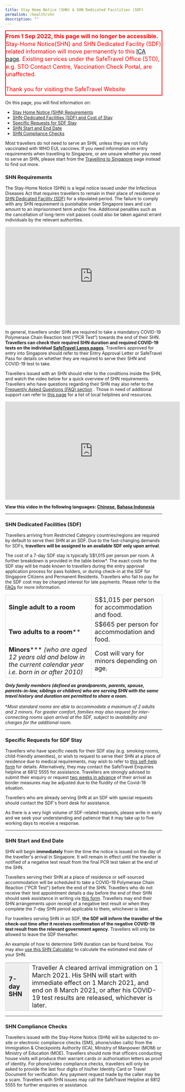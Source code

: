 ```yaml
---
title: Stay Home Notice (SHN) & SHN Dedicated Facilities (SDF)
permalink: /health/shn
description: ""
---
```


<div id="notes" style="border-left: 2px solid red; border-top: 2px solid red; border-bottom: 2px solid red; border-right: 2px solid red;">
<p style="color:red; line-height:1.35; font-size:18px; margin-bottom:5px; margin-top:5px;"><b>From 1 Sep 2022, this page will no longer be accessible.</b> Stay-Home Notice(SHN) and SHN Dedicated Facility (SDF) related information will move permanently to this <a href="https://www.ica.gov.sg/enter-transit-depart/entering-singapore/stay-home-notice-shn-dedicated-facilities" target="_blank">ICA page</a>. Existing services under the SafeTravel Office (STO), e.g. STO Contact Centre, Vaccination Check Portal, are unaffected. <br><br> Thank you for visiting the SafeTravel Website</p>
</div>

On this page, you will find information on:
- [Stay Home Notice (SHN) Requirements](#requirements)
- [SHN-Dedicated Facilities (SDF) and Cost of Stay](#sdf)
- [Specific Requests for SDF Stay](#sdfrequest)
- [SHN Start and End Date](#date)
- [SHN Compliance Checks](#compliance)

Most travellers do not need to serve an SHN, unless they are not fully vaccinated with WHO EUL vaccines. If you need information on entry requirements when travelling to Singapore, or are unsure whether you need to serve an SHN, please start from the <a href="/arriving/overview" target="_blank">Travelling to Singapore</a> page instead to find out more.


<div id="requirements"></div>

### SHN Requirements

The Stay-Home Notice (SHN) is a legal notice issued under the Infectious Diseases Act that requires travellers to remain in their place of residence or <a href="#sdf">SHN Dedicated Facility (SDF)</a> for a stipulated period. The failure to comply with any SHN requirement is punishable under Singapore laws and can amount to an imprisonment term and/or fine. Additional penalties such as the cancellation of long-term visit passes could also be taken against errant individuals by the relevant authorities.

<iframe width="560" height="315" src="https://www.youtube.com/embed/Om-hkGPvHOc" frameborder="0" allow="accelerometer; autoplay; clipboard-write; encrypted-media; gyroscope; picture-in-picture" allowfullscreen></iframe>

In general, travellers under SHN are required to take a mandatory COVID-19 Polymerase Chain Reaction test (“PCR Test”) towards the end of their SHN. <b>Travellers can check their required SHN duration and required COVID-19 tests on the individual <a href="/arriving/overview" target="_blank">SafeTravel Lanes pages</a></b>. Travellers approved for entry into Singapore should refer to their Entry Approval Letter or SafeTravel Pass for details on whether they are required to serve their SHN and COVID-19 test to take.

Travellers issued with an SHN should refer to the conditions inside the SHN, and watch the video below for a quick overview of SHN requirements. Travellers who have questions regarding their SHN may also refer to the <a href="/faq#shnsdf" target="_blank">Frequently Asked Questions (FAQ) section</a> . Those in need of additional support can refer to <a href="https://www.gov.sg/article/call-these-helplines-if-you-need-emotional-or-psychological-support" target="_blank">this page</a> for a list of local helplines and resources.

<iframe width="560" height="315" src="https://www.youtube.com/embed/171I93ldXzg" frameborder="0" allow="accelerometer; autoplay; clipboard-write; encrypted-media; gyroscope; picture-in-picture" allowfullscreen></iframe>

**View this video in the following languages: [Chinese](https://youtu.be/300gtMksKrw), [Bahasa Indonesia](https://youtu.be/TcgBoA0Hrn0)**

---

<div id="sdf"></div>

### SHN Dedicated Facilities (SDF)

Travellers arriving from Restricted Category countries/regions are required by default to serve their SHN at an SDF. Due to the fast-changing demands for SDFs, <b>travellers will be assigned to an available SDF only upon arrival</b>. <!--Travellers who wish to book an SDF suite at a specific hotel at higher cost, may click <a href="/health/shn/sdfupgrade">here</a> to find out more.-->

The cost of a 7-day SDF stay is typically S$1,015 per person per room. A further breakdown is provided in the table below*. The exact costs for the SDF stay will be made known to travellers during the entry approval application process for pass holders, or during check-in at the SDF for Singapore Citizens and Permanent Residents. Travellers who fail to pay for the SDF cost may be charged interest for late payments. Please refer to the <a href="/faq#shnsdf">FAQs</a> for more information.

<table>
  <tbody><tr>
    <td style="font-size:20px; border-top:1px solid #D8D8D8; border-left:1px solid #D8D8D8; border-right:1px solid #D8D8D8;"><b>Single adult to a room</b></td>
    <td style="font-size:20px; border-top:1px solid #D8D8D8; border-right:1px solid #D8D8D8;">S$1,015 per person for accommodation and food.</td>
  </tr>
  <tr>
    <td style="font-size:20px; border-left:1px solid #D8D8D8; border-right:1px solid #D8D8D8; border-bottom:1px solid #D8D8D8;"><b>Two adults to a room</b>**</td>
    <td style="font-size:20px; border-right:1px solid #D8D8D8; border-bottom:1px solid #D8D8D8;">S$665 per person for accommodation and food.
    </td>   
  </tr>
    <tr>
    <td style="font-size:20px; border-left:1px solid #D8D8D8; border-right:1px solid #D8D8D8; border-bottom:1px solid #D8D8D8;"><b>Minors</b>*** <i>(who are aged 12 years old and below in the current calendar year i.e. born in or after 2010)</i></td>
    <td style="font-size:20px; border-right:1px solid #D8D8D8; border-bottom:1px solid #D8D8D8;">Cost will vary for minors depending on age.</td>   
  </tr>
 </tbody></table>
 
<sup>**</sup><i>Only family members (defined as grandparents, parents, spouse, parents-in-law, siblings or children) who are serving SHN with the same travel history and duration are permitted to share a room.</i><br><br>
<sup>***</sup><i>Most standard rooms are able to accommodate a maximum of 2 adults and 2 minors. For greater comfort, families may also request for inter-connecting rooms upon arrival at the SDF, subject to availability and charges for the additional room.</i>

---

<div id="sdfrequest"></div>

### Specific Requests for SDF Stay

Travellers who have specific needs for their SDF stay (e.g. smoking rooms, child-friendly amenities), or wish to request to serve their SHN at a place of residence due to medical requirements, may wish to refer to [this self-help form](https://go.gov.sg/shnhotelneeds) for details. Alternatively, they may contact the SafeTravel Enquiries helpline at 6812 5555 for assistance. Travellers are strongly advised to submit their enquiry or request <u>two weeks in advance</u> of their arrival as border measures may be adjusted due to the fluidity of the Covid-19 situation. 

Travellers who are already serving SHN at an SDF with special requests should contact the SDF's front desk for assistance.

<p>As there is a very high volume of SDF-related requests, please write in early and we seek your understanding and patience that it may take up to five working days to receive a response.</p>

---

<div id="date"></div>

### SHN Start and End Date

SHN will begin <b>immediately</b> from the time the notice is issued on the day of the traveller's arrival in Singapore. It will remain in effect until the traveller is notified of a negative test result from the final PCR test taken at the end of the SHN. 

Travellers serving their SHN at a place of residence or self-sourced accommodation will be scheduled to take a COVID-19 Polymerase Chain Reaction ("PCR Test") before the end of the SHN. Travellers who do not receive their test appointment details a day before the end of their SHN should seek assistance in writing via <a href="https://go.gov.sg/sto-enquiry" target="_blank">this form</a>. Travellers may end their SHN arrangements upon receipt of a negative test result or when they complete the 7-day SHN period applicable to them, whichever is later. 

For travellers serving SHN in an SDF, <b>the SDF will inform the traveller of the check-out time after it receives confirmation of the negative COVID-19 test result from the relevant government agency</b>. Travellers will only be allowed to leave the SDF thereafter. 

An example of how to determine SHN duration can be found below. You may also <a href="/shn-calculator" target="_blank">use this SHN Calculator</a> to calculate the estimated end date of your SHN. 

<table>
  <thead>
  </thead>
  <tbody>
    <tr>
      <td style="font-size:20px; margin-top:0px; margin-bottom:0px; border-top:3px solid #D8D8D8; border-left:1px solid #D8D8D8; border-right:1px solid #D8D8D8; border-bottom:1px solid #D8D8D8; background-color:#EDEDED"><b>7-day SHN</b>
      </td>
      <td style="font-size:20px; margin-top:0px; margin-bottom:0px; border-top:3px solid #D8D8D8; border-left:1px solid #D8D8D8; border-right:1px solid #D8D8D8; border-bottom:1px solid #D8D8D8;">Traveller A cleared arrival immigration on 1 March 2021. His SHN will start with immediate effect on 1 March 2021, and end on 8 March 2021, or after his COVID-19 test results are released, whichever is later.
      </td>
    </tr>
    <!-- <tr>
      <td style="font-size:20px; margin-top:0px; margin-bottom:0px; border-top:3px solid #D8D8D8; border-bottom: 1px solid #D8D8D8; border-left:1px solid #D8D8D8; border-right:1px solid #D8D8D8; background-color:#EDEDED;"><b>14-day SHN (for arrivals before 7 Oct 2021)</b>
      </td>
      <td style="font-size:20px; margin-top:0px; margin-bottom:0px; border-top:3px solid #D8D8D8; border-bottom: 1px solid #D8D8D8; border-left:1px solid #D8D8D8; border-right:1px solid #D8D8D8; ">Traveller B arrived in Singapore on 1 March 2021. His SHN will start with immediate effect on 1 March 2021, and end on 15 March 2021, after his COVID-19 test result is released.
      </td>
    </tr>-->
<!--		<tr>
      <td style="font-size:20px; margin-top:0px; margin-bottom:0px; border-top:3px solid #D8D8D8; border-left:1px solid #D8D8D8; border-right:1px solid #D8D8D8; background-color:#EDEDED; border-bottom: 1px solid #D8D8D8;"><b>10-day SHN</b>
      </td>
      <td style="font-size:20px; margin-top:0px; margin-bottom:0px; border-top:3px solid #D8D8D8; border-left:1px solid #D8D8D8; border-right:1px solid #D8D8D8; border-bottom: 1px solid #D8D8D8;  ">Traveller B cleared immigration checkpoint on 7 October 2021. His SHN will start with immediate effect on 7 October 2021, and end on 17 October 2021, or after his COVID-19 test results are released, whichever is later. 
      </td>
    </tr>-->
       <!--  <tr>
  <td style="font-size:20px; margin-top:0px; margin-bottom:0px; border-top:3px solid #D8D8D8; border-left:1px solid #D8D8D8; border-right:1px solid #D8D8D8; background-color:#EDEDED; border-bottom:3px solid #D8D8D8;"><b>14-day SHN at SHN-dedicated facility (SDF) + 7-day SHN at place of residence</b>
      </td>
      <td style="font-size:20px; margin-top:0px; margin-bottom:0px; border-top:3px solid #D8D8D8; border-bottom:3px solid #D8D8D8;border-left:1px solid #D8D8D8; border-right:1px solid #D8D8D8; ">Traveller C arrived in Singapore on 1 March 2021. His 14-day SHN will start with immediate effect on 1 March 2021, and end on 15 March 2021, after his 1st COVID-19 test result is released. The subsequent 7-day SHN will start on 15 March 2021, and end on 22 March 2021, after his 2nd COVID-19 test result is released.
      </td>
    </tr>
      <tr>
      <td style="font-size:20px; margin-top:0px; margin-bottom:0px; border-top:3px solid #D8D8D8; border-left:1px solid #D8D8D8; border-right:1px solid #D8D8D8; background-color:#EDEDED; border-bottom:3px solid #D8D8D8;"><b>21-day SHN at SHN-dedicated facility (SDF) </b>
      </td>
      <td style="font-size:20px; margin-top:0px; margin-bottom:0px; border-top:3px solid #D8D8D8; border-bottom:3px solid #D8D8D8;border-left:1px solid #D8D8D8; border-right:1px solid #D8D8D8; ">Traveller D arrived in Singapore on 1 March 2021. His 21-day SHN at an SDF will start with immediate effect on 1 March 2021, and end on 22 March 2021, after his 2nd COVID-19 test result is released. In total, traveller D will take two COVID-19 PCR tests, one on the 14th day after his arrival, and another on the 21st day of his SHN.
      </td>
    </tr>-->
  </tbody>
  </table>
	
---

<div id="compliance"></div>

### SHN Compliance Checks

Travellers issued with the Stay-Home Notice (SHN) will be subjected to on-site or electronic compliance checks (SMS, phone/video calls) from the Immigration & Checkpoints Authority (ICA), Ministry of Manpower (MOM) or Ministry of Education (MOE). Travellers should note that officers conducting house visits will produce their warrant cards or authorisation letters as proof of identity. For phone/video compliance checks, travellers will only be asked to provide the last four digits of his/her Identity Card or Travel Document for verification. Any payment request made by the caller may be a scam. Travellers with SHN issues may call the SafeTravel Helpline at 6812 5555 for further enquiries or assistance.
